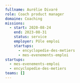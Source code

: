 ```yaml
---
fullname: Aurélie Divaré
role: Coach product manager
domaine: Coaching
missions:
  - start: 2020-08-24
    end: 2023-08-31
    status: service
    employer: Pôle emploi
    startups:
      - encyclopedie-des-metiers
      - mes-evenements-emploi
startups:
  - mes-evenements-emploi
  - encyclopedie-des-metiers
teams: []
---
```

